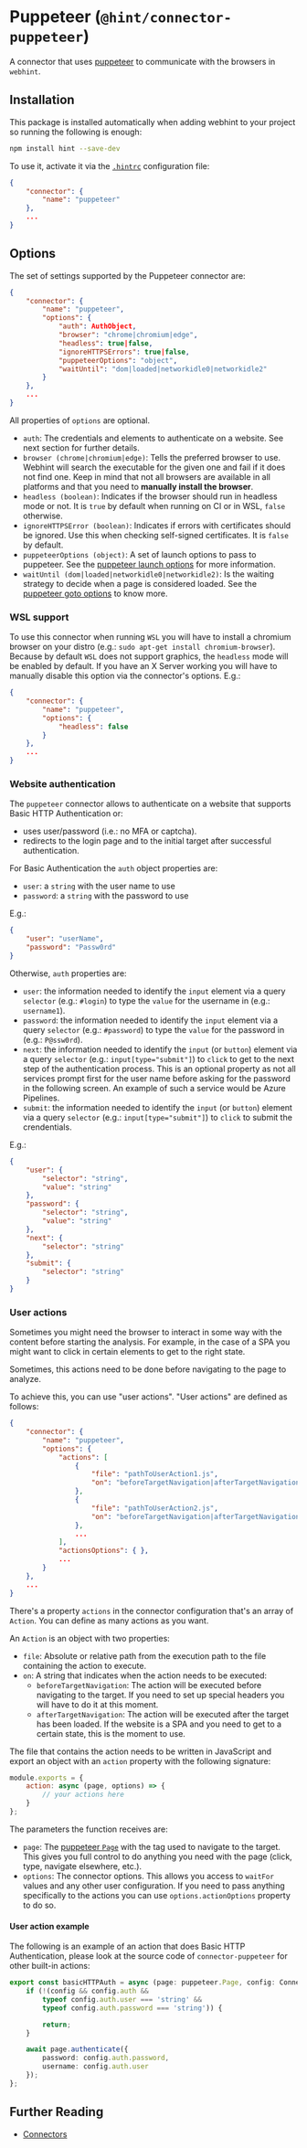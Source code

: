 # Puppeteer (`@hint/connector-puppeteer`)

A connector that uses [puppeteer][puppeteer]
to communicate with the browsers in `webhint`.

## Installation

This package is installed automatically when adding webhint to your project
so running the following is enough:

```bash
npm install hint --save-dev
```

To use it, activate it via the [`.hintrc`][hintrc] configuration file:

```json
{
    "connector": {
        "name": "puppeteer"
    },
    ...
}
```

## Options

The set of settings supported by the Puppeteer connector are:

```json
{
    "connector": {
        "name": "puppeteer",
        "options": {
            "auth": AuthObject,
            "browser": "chrome|chromium|edge",
            "headless": true|false,
            "ignoreHTTPSErrors": true|false,
            "puppeteerOptions": "object",
            "waitUntil": "dom|loaded|networkidle0|networkidle2"
        }
    },
    ...
}
```

All properties of `options` are optional.

* `auth`: The credentials and elements to authenticate on a website.
  See next section for further details.
* `browser (chrome|chromium|edge)`: Tells the preferred browser to
  use. Webhint will search the executable for the given one and fail
  if it does not find one. Keep in mind that not all browsers are
  available in all platforms and that you need to **manually install
  the browser**.
* `headless (boolean)`: Indicates if the browser should run in headless
  mode or not. It is `true` by default when running on CI or
  in WSL, `false` otherwise.
* `ignoreHTTPSError (boolean)`: Indicates if errors with certificates
  should be ignored. Use this when checking self-signed certificates.
  It is `false` by default.
* `puppeteerOptions (object)`: A set of launch options to pass to
  puppeteer. See the [puppeteer launch options][puppeteer launch
  options] for more information.
* `waitUntil (dom|loaded|networkidle0|networkidle2)`: Is the waiting
  strategy to decide when a page is considered loaded. See the
  [puppeteer goto options][puppeteer goto options] to know more.

### WSL support

To use this connector when running `WSL` you will have to install a chromium
browser on your distro (e.g.: `sudo apt-get install chromium-browser`).
Because by default `WSL` does not support graphics, the `headless` mode will
be enabled by default. If you have an X Server working you will have to
manually disable this option via the connector's options. E.g.:

```json
{
    "connector": {
        "name": "puppeteer",
        "options": {
            "headless": false
        }
    },
    ...
}
```

### Website authentication

The `puppeteer` connector allows to authenticate on a website that
supports Basic HTTP Authentication or:

* uses user/password (i.e.: no MFA or captcha).
* redirects to the login page and to the initial target after successful
  authentication.

For Basic Authentication the `auth` object properties are:

* `user`: a `string` with the user name to use
* `password`: a `string` with the password to use

E.g.:

```json
{
    "user": "userName",
    "password": "Passw0rd"
}
```

Otherwise, `auth` properties are:

* `user`: the information needed to identify the `input` element via
  a query `selector` (e.g.: `#login`) to type the `value` for the
  username in (e.g.: `username1`).
* `password`: the information needed to identify the `input` element via
  a query `selector` (e.g.: `#password`) to type the `value` for the
  password in (e.g.: `P@ssw0rd`).
* `next`: the information needed to identify the `input` (or `button`)
  element via a query `selector` (e.g.: `input[type="submit"]`) to `click`
  to get to the next step of the authentication process. This is an
  optional property as not all services prompt first for the user name
  before asking for the password in the following screen. An example of
  such a service would be Azure Pipelines.
* `submit`: the information needed to identify the `input` (or `button`)
  element via a query `selector` (e.g.: `input[type="submit"]`) to `click`
  to submit the crendentials.

E.g.:

```json
{
    "user": {
        "selector": "string",
        "value": "string"
    },
    "password": {
        "selector": "string",
        "value": "string"
    },
    "next": {
        "selector": "string"
    },
    "submit": {
        "selector": "string"
    }
}
```

### User actions

Sometimes you might need the browser to interact in some way with the
content before starting the analysis. For example, in the case of
a SPA you might want to click in certain elements to get to the right
state.

Sometimes, this actions need to be done before navigating to the page
to analyze.

To achieve this, you can use "user actions". "User actions" are
defined as follows:

```json
{
    "connector": {
        "name": "puppeteer",
        "options": {
            "actions": [
                {
                    "file": "pathToUserAction1.js",
                    "on": "beforeTargetNavigation|afterTargetNavigation"
                },
                {
                    "file": "pathToUserAction2.js",
                    "on": "beforeTargetNavigation|afterTargetNavigation"
                },
                ...
            ],
            "actionsOptions": { },
            ...
        }
    },
    ...
}
```

There's a property `actions` in the connector configuration that's an array
of `Action`. You can define as many actions as you want.

An `Action` is an object with two properties:

* `file`: Absolute or relative path from the execution path to the file
  containing the action to execute.
* `on`: A string that indicates when the action needs to be executed:
  * `beforeTargetNavigation`: The action will be executed before navigating
    to the target. If you need to set up special headers you will have to
    do it at this moment.
  * `afterTargetNavigation`: The action will be executed after the target
    has been loaded. If the website is a SPA and you need to get to a certain
    state, this is the moment to use.

The file that contains the action needs to be written in JavaScript and export
an object with an `action` property with the following signature:

```js
module.exports = {
    action: async (page, options) => {
        // your actions here
    }
};
```

The parameters the function receives are:

* `page`: The [puppeteer `Page`][puppeteer page] with the tag used to navigate
  to the target. This gives you full control to do anything you need with the
  page (click, type, navigate elsewhere, etc.).
* `options`: The connector options. This allows you access to `waitFor` values
  and any other user configuration. If you need to pass anything specifically
  to the actions you can use `options.actionOptions` property to do so.

#### User action example

The following is an example of an action that does Basic HTTP Authentication,
please look at the source code of `connector-puppeteer` for other built-in
actions:

```ts
export const basicHTTPAuth = async (page: puppeteer.Page, config: ConnectorOptions) => {
    if (!(config && config.auth &&
        typeof config.auth.user === 'string' &&
        typeof config.auth.password === 'string')) {

        return;
    }

    await page.authenticate({
        password: config.auth.password,
        username: config.auth.user
    });
};
```

## Further Reading

* [Connectors][connectors]

<!-- Link labels: -->

[connectors]: https://webhint.io/docs/user-guide/concepts/connectors/
[hintrc]: https://webhint.io/docs/user-guide/configuring-webhint/summary/
[puppeteer]: https://pptr.dev/
[puppeteer goto options]: https://pptr.dev/#?product=Puppeteer&version=master&show=api-pagegotourl-options
[puppeteer launch options]: https://pptr.dev/#?product=Puppeteer&version=master&show=api-puppeteerlaunchoptions
[puppeteer page]: https://pptr.dev/#?product=Puppeteer&version=v1.20.0&show=api-class-page
